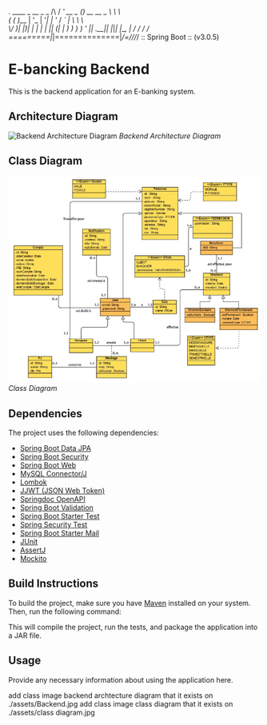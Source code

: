 .   ____          _            __ _ _
/\\ / ___'_ __ _ _(_)_ __  __ _ \ \ \ \
( ( )\___ | '_ | '_| | '_ \/ _` | \ \ \ \
\\/  ___)| |_)| | | | | || (_| |  ) ) ) )
'  |____| .__|_| |_|_| |_\__, | / / / /
=========|_|==============|___/=/_/_/_/
:: Spring Boot ::                (v3.0.5)

# E-bancking Backend

This is the backend application for an E-banking system.

## Architecture Diagram

![Backend Architecture Diagram](./assets/Backend.jpg)
*Backend Architecture Diagram*

## Class Diagram

![Class Diagram](./assets/class%20diagram.jpg)
*Class Diagram*

## Dependencies

The project uses the following dependencies:

- [Spring Boot Data JPA](https://spring.io/projects/spring-data-jpa)
- [Spring Boot Security](https://spring.io/projects/spring-security)
- [Spring Boot Web](https://spring.io/projects/spring-boot)
- [MySQL Connector/J](https://dev.mysql.com/downloads/connector/j/)
- [Lombok](https://projectlombok.org/)
- [JJWT (JSON Web Token)](https://github.com/jwtk/jjwt)
- [Springdoc OpenAPI](https://springdoc.org/)
- [Spring Boot Validation](https://spring.io/guides/gs/validating-form-input/)
- [Spring Boot Starter Test](https://docs.spring.io/spring-boot/docs/current/reference/html/spring-boot-features.html#boot-features-testing)
- [Spring Security Test](https://docs.spring.io/spring-security/site/docs/current/reference/html5/#test)
- [Spring Boot Starter Mail](https://docs.spring.io/spring-boot/docs/current/reference/html/boot-features-email.html)
- [JUnit](https://junit.org/junit4/)
- [AssertJ](https://assertj.github.io/doc/)
- [Mockito](https://site.mockito.org/)

## Build Instructions

To build the project, make sure you have [Maven](https://maven.apache.org/) installed on your system. Then, run the following command:

This will compile the project, run the tests, and package the application into a JAR file.

## Usage

Provide any necessary information about using the application here.

add class image backend archtecture diagram that it exists on ./assets/Backend.jpg
add class image class  diagram that it exists on ./assets/class diagram.jpg